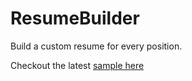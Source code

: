 # ResumeBuilder
Build a custom resume for every position. 

Checkout the latest [sample here](/output/sample.resume.md)
